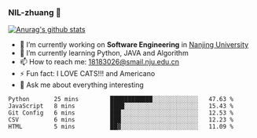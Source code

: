 ### NIL-zhuang 👋

<!--
**NIL-zhuang/NIL-zhuang** is a ✨ _special_ ✨ repository because its `README.md` (this file) appears on your GitHub profile.

Here are some ideas to get you started:

- 🔭 I’m currently working on ...
- 🌱 I’m currently learning ...
- 👯 I’m looking to collaborate on ...
- 🤔 I’m looking for help with ...
- 💬 Ask me about ...
- 📫 How to reach me: ...
- 😄 Pronouns: ...
- ⚡ Fun fact: ...
-->

[![Anurag's github stats](https://github-readme-stats.vercel.app/api?username=NIL-zhuang)](https://github.com/anuraghazra/github-readme-stats)

- 🔭 I’m currently working on **Software Engineering** in [Nanjing University](https://www.nju.edu.cn/)
- 🌱 I’m currently learning Python, JAVA and Algorithm
- 📫 How to reach me: 18183026@smail.nju.edu.cn
- ⚡ Fun fact: I LOVE CATS!!! and Americano
- 💬 Ask me about everything interesting

<!--START_SECTION:waka-->
```text
Python       25 mins         ████████████░░░░░░░░░░░░░   47.63 % 
JavaScript   8 mins          ████░░░░░░░░░░░░░░░░░░░░░   15.43 % 
Git Config   6 mins          ███░░░░░░░░░░░░░░░░░░░░░░   12.53 % 
CSV          6 mins          ███░░░░░░░░░░░░░░░░░░░░░░   12.23 % 
HTML         5 mins          ██▓░░░░░░░░░░░░░░░░░░░░░░   11.09 % 
```
<!--END_SECTION:waka-->